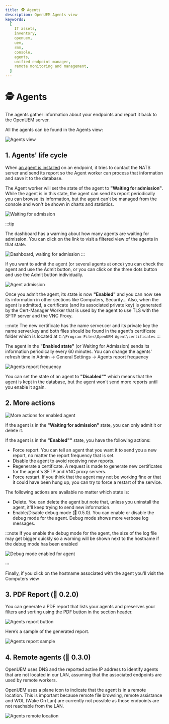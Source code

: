 ```yaml
---
title: 🕵 Agents
description: OpenUEM Agents view
keywords:
  [
    IT assets,
    inventory,
    openuem,
    uem,
    rmm,
    console,
    agents,
    unified endpoint manager,
    remote monitoring and management,
  ]
---
```


# 🕵 Agents

The agents gather information about your endpoints and report it back to the OpenUEM server.

All the agents can be found in the Agents view:

![Agents view](/img/console/agents_list.png)

## 1. Agents' life cycle

When [an agent is installed](/docs/Installation/Agent/windows) on an endpoint, it tries to contact the NATS server and send its report so the Agent worker can process that information and save it to the database.

The Agent worker will set the state of the agent to **"Waiting for admission"**. While the agent is in this state, the agent can send its report periodically you can browse its information, but the agent can't be managed from the console and won't be shown in charts and statistics.

![Waiting for admission](/img/console/waiting_for_admission.png)

:::tip

The dashboard has a warning about how many agents are waiting for admission. You can click on the link to visit a filtered view of the agents in that state.

![Dashboard, waiting for admission](/img/console/dashboard_waiting_for_admission.png)
:::

If you want to admit the agent (or several agents at once) you can check the agent and use the Admit button, or you can click on the three dots button and use the Admit button individually.

![Agent admission](/img/console/agent_admission.png)

Once you admit the agent, its state is now **"Enabled"** and you can now see its information in other sections like Computers, Security... Also, when the agent is admitted, a certificate (and its associated private key) is generated by the Cert-Manager Worker that is used by the agent to use TLS with the SFTP server and the VNC Proxy.

:::note
The new certificate has the name server.cer and its private key the name server.key and both files should be found in the agent's certificate folder which is located at `C:\Program Files\OpenUEM Agent\certificates`
:::

The agent in the **"Enabled state"** (or Waiting for Admission) sends its information periodically every 60 minutes. You can change the agents' refresh time in Admin -> General Settings -> Agents report frequency

![Agents report frequency](/img/console/report_frequency.png)

You can set the state of an agent to **"Disabled""** which means that the agent is kept in the database, but the agent won't send more reports until you enable it again.

## 2. More actions

![More actions for enabled agent](/img/console/more_actions_enabled_agent.png)

If the agent is in the **"Waiting for admission"** state, you can only admit it or delete it.

If the agent is in the **"Enabled""** state, you have the following actions:

- Force report. You can tell an agent that you want it to send you a new report, no matter the report frequency that is set.
- Disable the agent to avoid receiving new reports.
- Regenerate a certificate. A request is made to generate new certificates for the agent's SFTP and VNC proxy servers.
- Force restart. If you think that the agent may not be working fine or that it could have been hung up, you can try to force a restart of the service.


The following actions are available no matter which state is:

- Delete. You can delete the agent but note that, unless you uninstall the agent, it'll keep trying to send new information.
- Enable/Disable debug mode (🎯 0.5.0). You can enable or disable the debug mode for the agent. Debug mode shows more verbose log messages.

:::note
If you enable the debug mode for the agent, the size of the log file may get bigger quickly so a warning will be shown next to the hostname if the debug mode has been enabled

![Debug mode enabled for agent](/img/console/agent_debug_mode_enabled.png)

:::


Finally, if you click on the hostname associated with the agent you'll visit the Computers view


## 3. PDF Report (🎯 0.2.0)

You can generate a PDF report that lists your agents and preserves your filters and sorting using the PDF button in the section header.

![Agents report button](/img/console/agents_report_button.png)

Here’s a sample of the generated report.

![Agents report sample](/img/console/agents_report_sample.png)

## 4. Remote agents (🎯 0.3.0)

OpenUEM uses DNS and the reported active IP address to identify agents that are not located in our LAN, assuming that the associated endpoints are used by remote workers.

OpenUEM uses a plane icon to indicate that the agent is in a remote location. This is important because remote file browsing, remote assistance and WOL (Wake On Lan) are currently not possible as those endpoints are not reachable from the LAN.

![Agents remote location](/img/console/remote_location.png)
